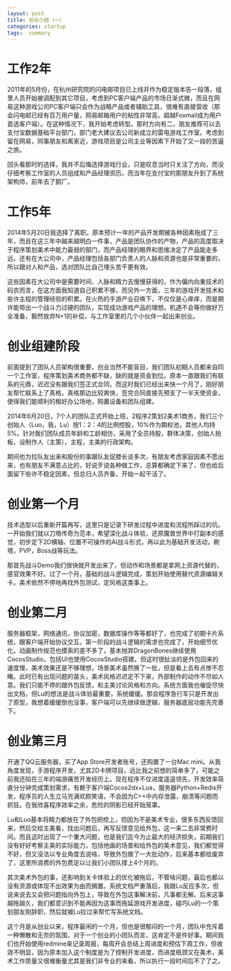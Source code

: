 ```yaml
---
layout: post
title: 创业小结（一）
categories: startup
tags:  summary
---
```


# 工作2年

2011年的5月份，在杭州研究院的闪电邮项目已上线并作为稳定版本告一段落，组里人员开始被调配到其它项目，考虑到PC客户端产品的市场日渐式微，而且在网易这种游戏公司PC客户端只会作为战略产品或者辅助工具，很难有直接营收（那会闪电邮已经有百万用户量，网易邮箱用户的粘性非常高，超越Foxmail成为用户首选客户端）。在这种情况下，我开始考虑转型。那时方向有二，朋友推荐可以去支付宝数据基础平台部门，部门老大建议去公司新成立的雷电游戏工作室。考虑到留在网易，同事朋友和离家近，游戏项目是公司主业等因素下开始了又一段的苦逼之旅。

回头看那时的选择，我并不后悔选择游戏行业，只是叹息当时只关注了方向，而没仔细考察工作室的人员组成和产品经理资历。而当年在支付宝的那朋友升到了系统架构师，前年去了鹅厂。

# 工作5年

2014年5月20日我选择了离职。原本预计一年的产品开发期被各种因素拖成了三年，而且在这三年中越来越明白一件事，产品是团队协作的产物，产品的高度取决于程序策划美术中能力最弱的部门，而产品经理的眼界和思维决定了产品能走多远，还有在大公司中，产品经理包括各部门负责人的人脉和资源也是非常重要的，所以跟对人和产品，选对团队比自己埋头苦干更有效。

这些因素在大公司中是需要时间、人脉和精力去慢慢获得的，作为偏内向重技术的码农而言，在这方面我知道自己积累不够，而另外一方面，三年的游戏开发技术和些许主程的管理经验的积累。在火热的手游产业召唤下，不仅仅是心痒痒，而是期许能带出一个战斗力过硬的团队，实现成功游戏产品的理想。机遇不会等你做好万全准备，毅然放弃N+1的补偿，与工作室里的几个小伙伴一起出来创业。

# 创业组建阶段

前面提到了团队人员架构很重要，创业当然不能盲目，我们团队初期人员都来自同一个工作室，程序策划美术商务都不缺，缺的就是资金到位。原本一直跟我们有联系的元鼎，迟迟没有跟我们签正式合同，而这时我们已经出来快一个月了，刚好朋友帮忙联系上了真格，真格那边比较爽快，签完合同直接先预支了一半天使资金，使得我们能顺利的租好办公场地，购置设备和团队组建。

2014年6月20日，7个人的团队正式开始上班，2程序2策划2美术1商务，我们三个创始人（Luo，我，Lu）按1：2：4的比例控股，10%作为期权池，其他人均持5%。针对我们团队成员年龄和工龄相仿，采用了全员持股，群体决策，创始人拍板，设制作人（主策），主程，主美的行政架构。

期间也为拉队友出来和股份的事跟队友促膝长谈多次，有朋友考虑家庭因素不愿出来，也有朋友不满意占比的，好说歹说各种做工作，总算都确定下来了，但也给后面留下些许不稳定因素，但总归人员齐备，开始一起干活了。

# 创业第一个月

技术选型以后重新开篇再写，这里只是记录下研发过程中进度和流程所踩过的坑。一开始我们就以刀塔传奇为范本，希望深化战斗体验，还原魔兽世界中打副本的感觉，初步定下2D横轴、位置不可操作的AI战斗形式，再以此为基础开发活动，刷塔，PVP，Boss战等玩法。

那首先战斗Demo我们很快就开发出来了，但动作和场景都是拿网上资源代替的，感官效果不好。过了一个月，基础的战斗逻辑完成，策划开始使用替代资源编辑关卡。美术依然不停地再找外包测试，定风格这类事上。

# 创业第二月

服务器框架，网络通讯，协议加密，数据库操作等等都好了，也完成了初期卡片系统，跟客户端开始协议交互。第一阶段的战斗逻辑的需求也完成了，开始细节优化。动画制作规范也摸索的差不多了，基本抛弃DragonBones继续使用CocosStudio，包括UI也使用CocosStudio搭建。但这时很扯淡的是外包回来的速度慢，美术效果还是不够理想，场景美术虽然换了一批，但是看上去有点惨不忍睹。此时已有出现问题的苗头，美术风格迟迟定不下来，外部制作的动作不尽如人意。我们只能不停的跟外包反馈，和主美讨论风格和方向。系统方面我也催促尽快出文档，但Lu的想法是战斗体验最重要，系统缓缓。那会程序急行军只是开发出了原型，我想着缓缓倒也没事，客户端可以先继续做逻辑，服务器底层功能先完善下。

# 创业第三月

开通了QQ云服务器，买了App Store开发者账号，还购置了一台Mac mini。从我角度发现，手游程序开发，尤其2D卡牌项目，远比我之前想的简单多了，可能之前我还陷在三年的端游痛苦开发经历上。现在程序不仅进度遥遥领先，开发效率简直分分钟完成策划需求，有赖于客户端Cocos2dx+Lua，服务器Python+Redis开发，程序员的人生立马充满欢颜笑语，不会因为C++中内存泄露，崩溃等问题而抓狂。在我欣喜程序效率之余，危险的阴影已经开始笼罩。

Lu和Luo基本将精力都放在了外包把控上，但因为不是美术专业，很多东西反馈回来，然后交给主美看，找出问题后，再写反馈意见给外包，这一来二去非常费时间。而且这时出现了一个重大问题，也是我们迄今为止最大的经济损失，前期我们没有好好考察主美的实际能力，包括他画的场景和给外包的美术意见，我们都觉得不好，但又没法以专业角度去说啥，导致外包做了一大批动作，后来基本都给废弃了，这里所浪费的外包费足以让我们小团队撑上4个月的。

其次美术外包的事，还影响到关卡体验上的优化被拖后，不管啥问题，最后也都以没有资源或体现不出效果为由而搁置。系统文档严重落后，我跟Lu反应多次，但说来说去又会把问题指向外包上，导致在外包这事解决前，凡事都无解。后来这事越拖越久，我们都意识到不能再因为这事而拖延游戏开发进度，碰巧Lu的一个策划朋友刚辞职，然后就被Lu拉过来帮忙写系统文档。

这个月是从创业以来，程序最闲的一个月，但也是很郁闷的一个月，团队中充斥着一种懒散和无奈的氛围，对于一个创业的小团队而言，这肯定不是件好事。期间我们也开始使用redmine来记录周报，每周开会总结上周进度和预估下周工作，但收效不明显，因为原本加入这个制度是为了控制开发进度，而进度瓶颈又在美术，美术工作质量又很难衡量尤其是我们非专业的来看，所以执行一段时间后不了了之。

